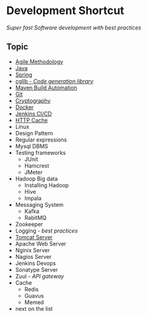 # Development Shortcut

*Super fast Software development with best practices*

## Topic

- [Agile Methodology](Agile/agile.md)
- [Java](Java/java.md)
- [Spring](Spring/README.md)
- [cglib - *Code generation library*]()
- [Maven Build Automation](Maven/README.md)
- [Git](Git/README.md)
- [Cryptography](Cryptography/README.md)
- [Docker](Docker/docker.md)
- [Jenkins CI/CD](Jenkins/jenkins.md)
- [HTTP Cache](HttpCache/README.md)
- Linux
- Design Pattern
- Regular expressions
- Mysql DBMS
- Testing frameworks 
  - JUnit
  - Hamcrest
  - JMeter
- Hadoop Big data 
  - Installing Hadoop
  - Hive
  - Impala
- Messaging System 
  - Kafka  
  - RabitMQ
- Zookeeper
- Logging - *best practices*
- [Tomcat Server](Tomcat/README.md)
- Apache Web Server
- Nginix Server
- Nagios Server
- Jenkins Devops
- Sonatype Server
- Zuul - *API gateway*
- Cache
  - Redis
  - Guavus
  - Memed
- next on the list
